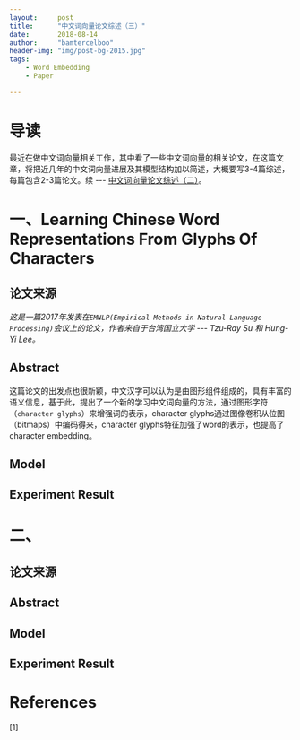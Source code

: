 ```yaml
---
layout:     post
title:      "中文词向量论文综述（三）"
date:       2018-08-14
author:     "bamtercelboo"
header-img: "img/post-bg-2015.jpg"
tags:
    - Word Embedding
    - Paper

---
```



#  导读  #
最近在做中文词向量相关工作，其中看了一些中文词向量的相关论文，在这篇文章，将把近几年的中文词向量进展及其模型结构加以简述，大概要写3-4篇综述，每篇包含2-3篇论文。续 --- [中文词向量论文综述（二）](https://bamtercelboo.github.io/2018/08/12/chinese_embedding_paper_senond/)。  


# 一、Learning Chinese Word Representations From Glyphs Of Characters #

## 论文来源 ##
*这是一篇2017年发表在`EMNLP(Empirical Methods in Natural Language Processing)`会议上的论文，作者来自于台湾国立大学 --- Tzu-Ray Su 和 Hung-Yi Lee。*


## Abstract ##
这篇论文的出发点也很新颖，中文汉字可以认为是由图形组件组成的，具有丰富的语义信息，基于此，提出了一个新的学习中文词向量的方法，通过图形字符（`character glyphs`）来增强词的表示，character glyphs通过图像卷积从位图（bitmaps）中编码得来，character glyphs特征加强了word的表示，也提高了character embedding。  


## Model ##


## Experiment Result ##


















# 二、 #

## 论文来源 ##



## Abstract ##


## Model ##


## Experiment Result ##






# References  #
[1]   

  
 








